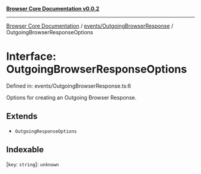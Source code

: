 [**Browser Core Documentation v0.0.2**](../../../README.md)

***

[Browser Core Documentation](../../../modules.md) / [events/OutgoingBrowserResponse](../README.md) / OutgoingBrowserResponseOptions

# Interface: OutgoingBrowserResponseOptions

Defined in: events/OutgoingBrowserResponse.ts:6

Options for creating an Outgoing Browser Response.

## Extends

- `OutgoingResponseOptions`

## Indexable

\[`key`: `string`\]: `unknown`
